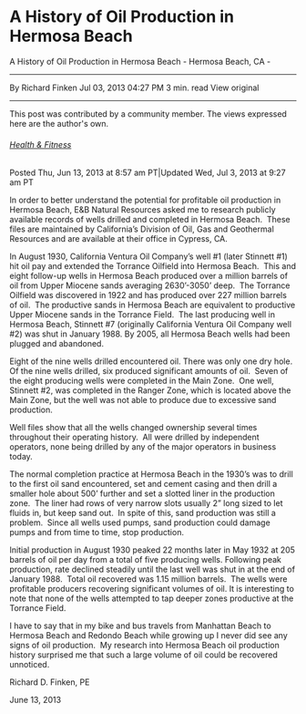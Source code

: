 # A History of Oil Production in Hermosa Beach

A History of Oil Production in Hermosa Beach - Hermosa Beach, CA -

---

By Richard Finken
Jul 03, 2013 04:27 PM
3 min. read
View original

---

[](https://www.facebook.com/sharer/sharer.php?u=https://patch.com/california/hermosabeach/a-history-of-oil-production-in-hermosa-beach%3Futm_source%3Dfacebook%26utm_medium%3Dweb%26utm_campaign%3Dshare "Share on Facebook")[](https://twitter.com/intent/tweet?text=A%20History%20of%20Oil%20Production%20in%20Hermosa%20Beach&url=https://patch.com/california/hermosabeach/a-history-of-oil-production-in-hermosa-beach%3Futm_source%3Dtwitter%26utm_medium%3Dweb%26utm_campaign%3Dshare "Tweet")[](https://www.linkedin.com/shareArticle?mini=true&url=https://patch.com/california/hermosabeach/a-history-of-oil-production-in-hermosa-beach%3Futm_source%3Dlinkedin%26utm_medium%3Dweb%26utm_campaign%3Dshare "Post on LinkedIn")[](http://www.nextdoor.com/sharekit?source=Patch&body=A%20History%20of%20Oil%20Production%20in%20Hermosa%20Beach%20https://patch.com/california/hermosabeach/a-history-of-oil-production-in-hermosa-beach%3Futm_source%3Dnextdoor%26utm_medium%3Dweb%26utm_campaign%3Dshare "Post on Nextdoor")[](mailto:?subject=A%20History%20of%20Oil%20Production%20in%20Hermosa%20Beach&body=%0D%0A%0D%0Ahttps://patch.com/california/hermosabeach/a-history-of-oil-production-in-hermosa-beach%3Futm_source%3Dshared-email%26utm_medium%3Demail%26utm_campaign%3Dshare "Send email")

This post was contributed by a community member. The views expressed here are the author's own.

###### [Health & Fitness](https://patch.com/california/hermosabeach/lifestyle)

Posted Thu, Jun 13, 2013 at 8:57 am PT|Updated Wed, Jul 3, 2013 at 9:27 am PT

In order to better understand the potential for profitable oil production in Hermosa Beach, E&B Natural Resources asked me to research publicly available records of wells drilled and completed in Hermosa Beach.  These files are maintained by California’s Division of Oil, Gas and Geothermal Resources and are available at their office in Cypress, CA.

In August 1930, California Ventura Oil Company’s well #1 (later Stinnett #1) hit oil pay and extended the Torrance Oilfield into Hermosa Beach.  This and eight follow-up wells in Hermosa Beach produced over a million barrels of oil from Upper Miocene sands averaging 2630’-3050’ deep.  The Torrance Oilfield was discovered in 1922 and has produced over 227 million barrels of oil.  The productive sands in Hermosa Beach are equivalent to productive Upper Miocene sands in the Torrance Field.  The last producing well in Hermosa Beach, Stinnett #7 (originally California Ventura Oil Company well #2) was shut in January 1988. By 2005, all Hermosa Beach wells had been plugged and abandoned.


Eight of the nine wells drilled encountered oil. There was only one dry hole. Of the nine wells drilled, six produced significant amounts of oil.  Seven of the eight producing wells were completed in the Main Zone.  One well, Stinnett #2, was completed in the Ranger Zone, which is located above the Main Zone, but the well was not able to produce due to excessive sand production. 


Well files show that all the wells changed ownership several times throughout their operating history.  All were drilled by independent operators, none being drilled by any of the major operators in business today. 

The normal completion practice at Hermosa Beach in the 1930’s was to drill to the first oil sand encountered, set and cement casing and then drill a smaller hole about 500’ further and set a slotted liner in the production zone.  The liner had rows of very narrow slots usually 2” long sized to let fluids in, but keep sand out.  In spite of this, sand production was still a problem.  Since all wells used pumps, sand production could damage pumps and from time to time, stop production.

Initial production in August 1930 peaked 22 months later in May 1932 at 205 barrels of oil per day from a total of five producing wells. Following peak production, rate declined steadily until the last well was shut in at the end of January 1988.  Total oil recovered was 1.15 million barrels.  The wells were profitable producers recovering significant volumes of oil. It is interesting to note that none of the wells attempted to tap deeper zones productive at the Torrance Field.

I have to say that in my bike and bus travels from Manhattan Beach to Hermosa Beach and Redondo Beach while growing up I never did see any signs of oil production.  My research into Hermosa Beach oil production history surprised me that such a large volume of oil could be recovered unnoticed.

Richard D. Finken, PE

June 13, 2013

